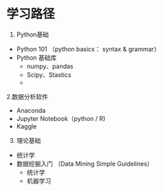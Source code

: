 # 学习路径

1. Python基础
- Python 101 （python basics： syntax & grammar） 
- Python 基础库
   - numpy、pandas
   - Scipy、Stastics
   -  

2.数据分析软件
- Anaconda
- Jupyter Notebook（python / R)
- Kaggle

3. 理论基础
 - 统计学
 - 数据挖掘入门 （Data Mining Simple Guidelines）
    - 统计学
    - 机器学习 
